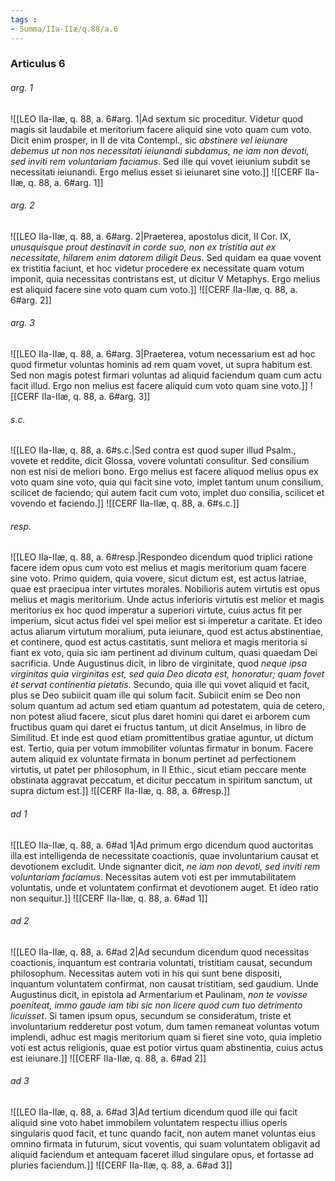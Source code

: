 ```yaml
---
tags : 
- Summa/IIa-IIæ/q.88/a.6
---
```


### Articulus 6

###### arg. 1
![[LEO IIa-IIæ, q. 88, a. 6#arg. 1|Ad sextum sic proceditur. Videtur quod magis sit laudabile et meritorium facere aliquid sine voto quam cum voto. Dicit enim prosper, in II de vita Contempl., sic *abstinere vel ieiunare debemus ut non nos necessitati ieiunandi subdamus, ne iam non devoti, sed inviti rem voluntariam faciamus*. Sed ille qui vovet ieiunium subdit se necessitati ieiunandi. Ergo melius esset si ieiunaret sine voto.]]
![[CERF IIa-IIæ, q. 88, a. 6#arg. 1]]

###### arg. 2
![[LEO IIa-IIæ, q. 88, a. 6#arg. 2|Praeterea, apostolus dicit, II Cor. IX, *unusquisque prout destinavit in corde suo, non ex tristitia aut ex necessitate, hilarem enim datorem diligit Deus*. Sed quidam ea quae vovent ex tristitia faciunt, et hoc videtur procedere ex necessitate quam votum imponit, quia necessitas contristans est, ut dicitur V Metaphys. Ergo melius est aliquid facere sine voto quam cum voto.]]
![[CERF IIa-IIæ, q. 88, a. 6#arg. 2]]

###### arg. 3
![[LEO IIa-IIæ, q. 88, a. 6#arg. 3|Praeterea, votum necessarium est ad hoc quod firmetur voluntas hominis ad rem quam vovet, ut supra habitum est. Sed non magis potest firmari voluntas ad aliquid faciendum quam cum actu facit illud. Ergo non melius est facere aliquid cum voto quam sine voto.]]
![[CERF IIa-IIæ, q. 88, a. 6#arg. 3]]

###### s.c.
![[LEO IIa-IIæ, q. 88, a. 6#s.c.|Sed contra est quod super illud Psalm., vovete et reddite, dicit Glossa, vovere voluntati consulitur. Sed consilium non est nisi de meliori bono. Ergo melius est facere aliquod melius opus ex voto quam sine voto, quia qui facit sine voto, implet tantum unum consilium, scilicet de faciendo; qui autem facit cum voto, implet duo consilia, scilicet et vovendo et faciendo.]]
![[CERF IIa-IIæ, q. 88, a. 6#s.c.]]

###### resp.
![[LEO IIa-IIæ, q. 88, a. 6#resp.|Respondeo dicendum quod triplici ratione facere idem opus cum voto est melius et magis meritorium quam facere sine voto. Primo quidem, quia vovere, sicut dictum est, est actus latriae, quae est praecipua inter virtutes morales. Nobilioris autem virtutis est opus melius et magis meritorium. Unde actus inferioris virtutis est melior et magis meritorius ex hoc quod imperatur a superiori virtute, cuius actus fit per imperium, sicut actus fidei vel spei melior est si imperetur a caritate. Et ideo actus aliarum virtutum moralium, puta ieiunare, quod est actus abstinentiae, et continere, quod est actus castitatis, sunt meliora et magis meritoria si fiant ex voto, quia sic iam pertinent ad divinum cultum, quasi quaedam Dei sacrificia. Unde Augustinus dicit, in libro de virginitate, quod *neque ipsa virginitas quia virginitas est, sed quia Deo dicata est, honoratur; quam fovet et servat continentia pietatis*. Secundo, quia ille qui vovet aliquid et facit, plus se Deo subiicit quam ille qui solum facit. Subiicit enim se Deo non solum quantum ad actum sed etiam quantum ad potestatem, quia de cetero, non potest aliud facere, sicut plus daret homini qui daret ei arborem cum fructibus quam qui daret ei fructus tantum, ut dicit Anselmus, in libro de Similitud. Et inde est quod etiam promittentibus gratiae aguntur, ut dictum est. Tertio, quia per votum immobiliter voluntas firmatur in bonum. Facere autem aliquid ex voluntate firmata in bonum pertinet ad perfectionem virtutis, ut patet per philosophum, in II Ethic., sicut etiam peccare mente obstinata aggravat peccatum, et dicitur peccatum in spiritum sanctum, ut supra dictum est.]]
![[CERF IIa-IIæ, q. 88, a. 6#resp.]]

###### ad 1
![[LEO IIa-IIæ, q. 88, a. 6#ad 1|Ad primum ergo dicendum quod auctoritas illa est intelligenda de necessitate coactionis, quae involuntarium causat et devotionem excludit. Unde signanter dicit, *ne iam non devoti, sed inviti rem voluntariam faciamus*. Necessitas autem voti est per immutabilitatem voluntatis, unde et voluntatem confirmat et devotionem auget. Et ideo ratio non sequitur.]]
![[CERF IIa-IIæ, q. 88, a. 6#ad 1]]

###### ad 2
![[LEO IIa-IIæ, q. 88, a. 6#ad 2|Ad secundum dicendum quod necessitas coactionis, inquantum est contraria voluntati, tristitiam causat, secundum philosophum. Necessitas autem voti in his qui sunt bene dispositi, inquantum voluntatem confirmat, non causat tristitiam, sed gaudium. Unde Augustinus dicit, in epistola ad Armentarium et Paulinam, *non te vovisse poeniteat, immo gaude iam tibi sic non licere quod cum tuo detrimento licuisset*. Si tamen ipsum opus, secundum se consideratum, triste et involuntarium redderetur post votum, dum tamen remaneat voluntas votum implendi, adhuc est magis meritorium quam si fieret sine voto, quia impletio voti est actus religionis, quae est potior virtus quam abstinentia, cuius actus est ieiunare.]]
![[CERF IIa-IIæ, q. 88, a. 6#ad 2]]

###### ad 3
![[LEO IIa-IIæ, q. 88, a. 6#ad 3|Ad tertium dicendum quod ille qui facit aliquid sine voto habet immobilem voluntatem respectu illius operis singularis quod facit, et tunc quando facit, non autem manet voluntas eius omnino firmata in futurum, sicut voventis, qui suam voluntatem obligavit ad aliquid faciendum et antequam faceret illud singulare opus, et fortasse ad pluries faciendum.]]
![[CERF IIa-IIæ, q. 88, a. 6#ad 3]]

